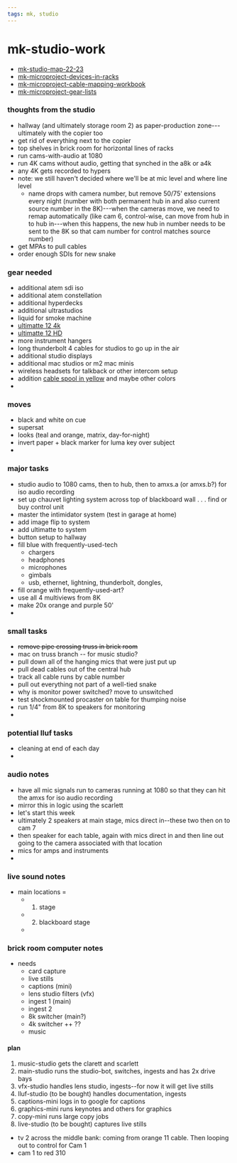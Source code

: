 ```yaml
---
tags: mk, studio
---
```


# mk-studio-work

- [mk-studio-map-22-23](/760RALd2RZqexEbZ69p-4Q)
- [mk-microproject-devices-in-racks](/Gg4IXqxhTYGrpZD-m1aNAQ)
- [mk-microproject-cable-mapping-workbook](/zSoa5r6nTN2YnI2dk-XndA)
- [mk-microproject-gear-lists](/t3RqJ0qpQJG5DFBJiAGODw)

### thoughts from the studio

- hallway (and ultimately storage room 2) as paper-production zone---ultimately with the copier too
- get rid of everything next to the copier
- top shelves in brick room for horizontal lines of racks
- run cams-with-audio at 1080
- run 4K cams without audio, getting that synched in the a8k or a4k
- any 4K gets recorded to hypers
- note: we still haven't decided where we'll be at mic level and where line level
    - name drops with camera number, but remove 50/75' extensions every night (number with both permanent hub in and also current source number in the 8K)---when the cameras move, we need to remap automatically (like cam 6, control-wise, can move from hub in to hub in---when this happens, the new hub in number needs to be sent to the 8K so that cam number for control matches source number)
- get MPAs to pull cables
- order enough SDIs for new snake

### gear needed
- additional atem sdi iso
- additional atem constellation
- additional hyperdecks
- additional ultrastudios
- liquid for smoke machine
- [ultimatte 12 4k](https://www.bhphotovideo.com/c/product/1720925-REG/blackmagic_design_ultmkey12_c_4k_ultimatte_12_4k_keyer.html)
- [ultimatte 12 HD](https://www.bhphotovideo.com/c/product/1726949-REG/blackmagic_design_ultimatte_12_hd_keyer_advanced.html)
- more instrument hangers
- long thunderbolt 4 cables for studios to go up in the air
- additional studio displays
- additional mac studios or m2 mac minis
- wireless headsets for talkback or other intercom setup
- addition [cable spool in yellow](https://www.bhphotovideo.com/c/product/1032049-REG/canare_l_4cfb_300m_yellow_l_4cfb_rg59_hd_sdi_coaxial.html) and maybe other colors
- 

### moves
- black and white on cue
- supersat
- looks (teal and orange, matrix, day-for-night)
- invert paper + black marker for luma key over subject
- 

### major tasks
- studio audio to 1080 cams, then to hub, then to amxs.a (or amxs.b?) for iso audio recording
- set up chauvet lighting system across top of blackboard wall . . . find or buy control unit
- master the intimidator system (test in garage at home)
- add image flip to system
- add ultimatte to system
- button setup to hallway
- fill blue with frequently-used-tech
    - chargers
    - headphones
    - microphones
    - gimbals
    - usb, ethernet, lightning, thunderbolt, dongles, 
- fill orange with frequently-used-art?
- use all 4 multiviews from 8K
- make 20x orange and purple 50'
- 

### small tasks
- ~~remove pipe crossing truss in brick room~~
- mac on truss branch -- for music studio?
- pull down all of the hanging mics that were just put up
- pull dead cables out of the central hub
- track all cable runs by cable number
- pull out everything not part of a well-tied snake
- why is monitor power switched? move to unswitched
- test shockmounted procaster on table for thumping noise
- run 1/4" from 8K to speakers for monitoring
- 


### potential lluf tasks
- cleaning at end of each day
- 


### audio notes

- have all mic signals run to cameras running at 1080 so that they can hit the amxs for iso audio recording
- mirror this in logic using the scarlett
- let's start this week
- ultimately 2 speakers at main stage, mics direct in--these two then on to cam 7
- then speaker for each table, again with mics direct in and then line out going to the camera associated with that location
- mics for amps and instruments
- 

### live sound notes

- main locations = 
    - 1. stage
    - 2. blackboard stage
    - 

### brick room computer notes

- needs
    - card capture
    - live stills
    - captions (mini)
    - lens studio filters (vfx)
    - ingest 1 (main)
    - ingest 2
    - 8k switcher (main?)
    - 4k switcher ++ ??
    - music

#### plan

1. music-studio gets the clarett and scarlett
2. main-studio runs the studio-bot, switches, ingests and has 2x drive bays
4. vfx-studio handles lens studio, ingests--for now it will get live stills
5. lluf-studio (to be bought) handles documentation, ingests
6. captions-mini logs in to google for captions
7. graphics-mini runs keynotes and others for graphics
8. copy-mini runs large copy jobs
9. live-studio (to be bought) captures live stills



- tv 2 across the middle bank: coming from orange 11 cable. Then looping out to control for Cam 1
- cam 1 to red 310

